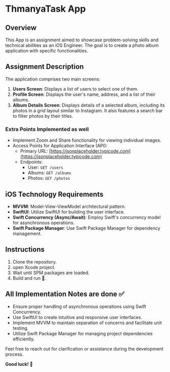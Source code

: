# ThmanyaTask App


## Overview
This App is an assignment aimed to showcase problem-solving skills and technical abilities as an iOS Engineer. The goal is to create a photo album application with specific functionalities.

## Assignment Description
The application comprises two main screens:
1. **Users Screen**: Displays a list of users to select one of them.
2. **Profile Screen**: Displays the user's name, address, and a list of their albums.
3. **Album Details Screen**: Displays details of a selected album, including its photos in a grid layout similar to Instagram. It also features a search bar to filter photos by their titles.

### Extra Points Implemented as well
- Implement Zoom and Share functionality for viewing individual images.
- Access Points for Application Interface (API):
  - Primary URL: [https://jsonplaceholder.typicode.com](https://jsonplaceholder.typicode.com)
  - Endpoints:
    - User: `GET /users`
    - Albums: `GET /albums`
    - Photos: `GET /photos`

## iOS Technology Requirements
- **MVVM**: Model-View-ViewModel architectural pattern.
- **SwiftUI**: Utilize SwiftUI for building the user interface.
- **Swift Concurrency (Async/Await)**: Employ Swift's concurrency model for asynchronous operations.
- **Swift Package Manager**: Use Swift Package Manager for dependency management.

## Instructions
1. Clone the repository.
2. open Xcode project.
3. Wait until SPM packages are loaded.
4. Build and run 🚀.

## All Implementation Notes are done ✅
- Ensure proper handling of asynchronous operations using Swift Concurrency.
- Use SwiftUI to create intuitive and responsive user interfaces.
- Implement MVVM to maintain separation of concerns and facilitate unit testing.
- Utilize Swift Package Manager for managing project dependencies efficiently.

Feel free to reach out for clarification or assistance during the development process.

**Good luck!** 🚀
```

